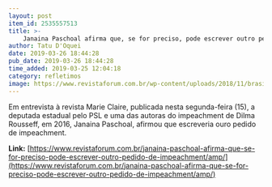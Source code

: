 ```yaml
---
layout: post
item_id: 2535557513
title: >-
    Janaina Paschoal afirma que, se for preciso, pode escrever outro pedido de impeachment
author: Tatu D'Oquei
date: 2019-03-26 18:44:28
pub_date: 2019-03-26 18:44:28
time_added: 2019-03-25 12:04:18
category: refletimos
image: https://www.revistaforum.com.br/wp-content/uploads/2018/11/brasil-senado-julgamento-dilma-quinto-dia-20160830-009-e1543141206411.jpg
---
```


Em entrevista à revista Marie Claire, publicada nesta segunda-feira (15), a deputada estadual pelo PSL e uma das autoras do impeachment de Dilma Rousseff, em 2016, Janaina Paschoal, afirmou que escreveria ouro pedido de impeachment.

**Link:** [https://www.revistaforum.com.br/janaina-paschoal-afirma-que-se-for-preciso-pode-escrever-outro-pedido-de-impeachment/amp/](https://www.revistaforum.com.br/janaina-paschoal-afirma-que-se-for-preciso-pode-escrever-outro-pedido-de-impeachment/amp/)

